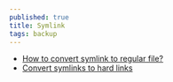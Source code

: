 ```yaml
---
published: true
title: Symlink
tags: backup
---
```

- [How to convert symlink to regular file?](https://stackoverflow.com/questions/8377312/how-to-convert-symlink-to-regular-file)
- [Convert symlinks to hard links](https://superuser.com/questions/560597/convert-symlinks-to-hard-links)